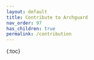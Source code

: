 ```yaml
---
layout: default
title: Contribute to Archguard
nav_order: 97
has_children: true
permalink: /contribution
---
```



{:toc}

